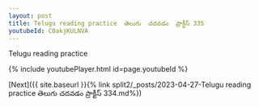 ```yaml
---
layout: post
title: Telugu reading practice  తెలుగు  చదవడం  ప్రాక్టీస్ 335
youtubeId: C0akjKULNVA
---
```

 
 
Telugu reading practice
 
 
 
 
 


{% include youtubePlayer.html id=page.youtubeId %}
 
[Next]({{ site.baseurl }}{% link  split2/_posts/2023-04-27-Telugu reading practice  తెలుగు  చదవడం  ప్రాక్టీస్ 334.md%})
 
